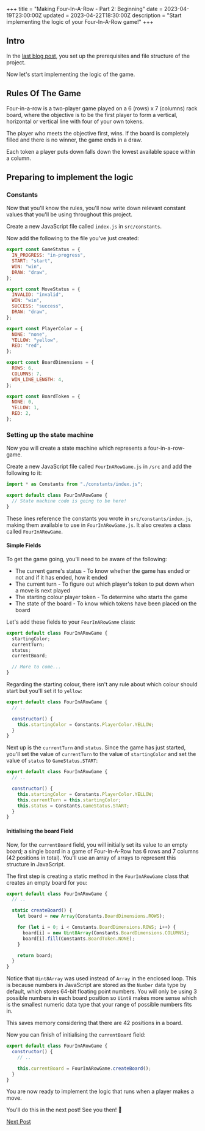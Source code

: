 +++
title = "Making Four-In-A-Row - Part 2: Beginning"
date = 2023-04-19T23:00:00Z
updated = 2023-04-22T18:30:00Z
description = "Start implementing the logic of your Four-In-A-Row game!"
+++

## Intro

In the [last blog post](@/blog/making-four-in-a-row-part-1.md), you set up the prerequisites and file structure of the project.

Now let's start implementing the logic of the game.

## Rules Of The Game

Four-in-a-row is a two-player game played on a 6 (rows) x 7 (columns) rack board, where the objective is to be the first player to form a vertical, horizontal or vertical line with four of your own tokens.

The player who meets the objective first, wins. If the board is completely filled and there is no winner, the game ends in a draw.

Each token a player puts down falls down the lowest available space within a column.

## Preparing to implement the logic

### Constants

Now that you'll know the rules, you'll now write down relevant constant values that you'll be using throughout this project.

Create a new JavaScript file called `index.js` in `src/constants`.

Now add the following to the file you've just created:

```js
export const GameStatus = {
  IN_PROGRESS: "in-progress",
  START: "start",
  WIN: "win",
  DRAW: "draw",
};

export const MoveStatus = {
  INVALID: "invalid",
  WIN: "win",
  SUCCESS: "success",
  DRAW: "draw",
};

export const PlayerColor = {
  NONE: "none",
  YELLOW: "yellow",
  RED: "red",
};

export const BoardDimensions = {
  ROWS: 6,
  COLUMNS: 7,
  WIN_LINE_LENGTH: 4,
};

export const BoardToken = {
  NONE: 0,
  YELLOW: 1,
  RED: 2,
};
```

### Setting up the state machine

Now you will create a state machine which represents a four-in-a-row-game.

Create a new JavaScript file called `FourInARowGame.js` in `/src` and add the following to it:

```js
import * as Constants from "./constants/index.js";

export default class FourInARowGame {
  // State machine code is going to be here!
}
```

These lines reference the constants you wrote in `src/constants/index.js`, making them available to use in `FourInARowGame.js`. It also creates a class called `FourInARowGame`.

#### Simple Fields

To get the game going, you'll need to be aware of the following:

- The current game's status - To know whether the game has ended or not and if it has ended, how it ended
- The current turn - To figure out which player's token to put down when a move is next played
- The starting colour player token - To determine who starts the game
- The state of the board - To know which tokens have been placed on the board

Let's add these fields to your `FourInARowGame` class:

```js
export default class FourInARowGame {
  startingColor;
  currentTurn;
  status;
  currentBoard;

  // More to come...
}
```

Regarding the starting colour, there isn't any rule about which colour should start but you'll set it to `yellow`:

```js
export default class FourInARowGame {
  // ..

  constructor() {
    this.startingColor = Constants.PlayerColor.YELLOW;
  }
}
```

Next up is the `currentTurn` and `status`. Since the game has just started, you'll set the value of `currentTurn` to the value of `startingColor` and set the value of `status` to `GameStatus.START`:

```js
export default class FourInARowGame {
  // ..

  constructor() {
    this.startingColor = Constants.PlayerColor.YELLOW;
    this.currentTurn = this.startingColor;
    this.status = Constants.GameStatus.START;
  }
}
```

#### Initialising the board Field

Now, for the `currentBoard` field, you will initially set its value to an empty board; a single board in a game of Four-In-A-Row has 6 rows and 7 columns (42 positions in total). You'll use an array of arrays to represent this structure in JavaScript.

The first step is creating a static method in the `FourInARowGame` class that creates an empty board for you:

```js
export default class FourInARowGame {
  // ..

  static createBoard() {
    let board = new Array(Constants.BoardDimensions.ROWS);

    for (let i = 0; i < Constants.BoardDimensions.ROWS; i++) {
      board[i] = new Uint8Array(Constants.BoardDimensions.COLUMNS);
      board[i].fill(Constants.BoardToken.NONE);
    }

    return board;
  }
}
```

Notice that `Uint8Array` was used instead of `Array` in the enclosed loop. This is because numbers in JavaScript are stored as the `Number` data type by default, which stores 64-bit floating point numbers. You will only be using 3 possible numbers in each board position so `Uint8` makes more sense which is the smallest numeric data type that your range of possible numbers fits in.

This saves memory considering that there are 42 positions in a board.

Now you can finish of initialising the `currentBoard` field:

```js
export default class FourInARowGame {
  constructor() {
    // ..

    this.currentBoard = FourInARowGame.createBoard();
  }
}
```

You are now ready to implement the logic that runs when a player makes a move.

You'll do this in the next post! See you then! 👋

[Next Post](@/blog/making-four-in-a-row-part-3.md)
